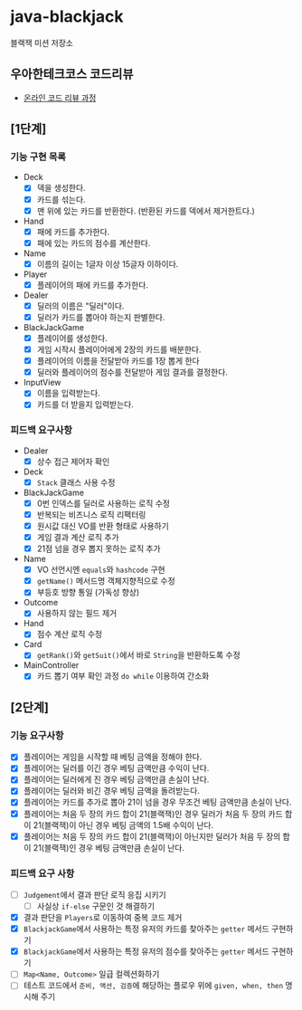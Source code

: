 # java-blackjack

블랙잭 미션 저장소

## 우아한테크코스 코드리뷰

- [온라인 코드 리뷰 과정](https://github.com/woowacourse/woowacourse-docs/blob/master/maincourse/README.md)

## [1단계]

### 기능 구현 목록

- Deck
    - [x] 덱을 생성한다.
    - [x] 카드를 섞는다.
    - [x] 맨 위에 있는 카드를 반환한다. (반환된 카드를 덱에서 제거한트다.)

- Hand
    - [x] 패에 카드를 추가한다.
    - [x] 패에 있는 카드의 점수를 계산한다.

- Name
    - [x] 이름의 길이는 1글자 이상 15글자 이하이다.

- Player
    - [x] 플레이어의 패에 카드를 추가한다.

- Dealer
    - [x] 딜러의 이름은 "딜러"이다.
    - [x] 딜러가 카드를 뽑아야 하는지 판별한다.

- BlackJackGame
    - [x] 플레이어를 생성한다.
    - [x] 게임 시작시 플레이어에게 2장의 카드를 배분한다.
    - [x] 플레이어의 이름을 전달받아 카드를 1장 뽑게 한다
    - [x] 딜러와 플레이어의 점수를 전달받아 게임 결과를 결정한다.

- InputView
    - [x] 이름을 입력받는다.
    - [x] 카드를 더 받을지 입력받는다.

### 피드백 요구사항

- Dealer
    - [x] 상수 접근 제어자 확인

- Deck
    - [x] `Stack` 클래스 사용 수정

- BlackJackGame
    - [x] 0번 인덱스를 딜러로 사용하는 로직 수정
    - [x] 반복되는 비즈니스 로직 리팩터링
    - [x] 원시값 대신 VO를 반환 형태로 사용하기
    - [x] 게임 결과 계산 로직 추가
    - [x] 21점 넘을 경우 뽑지 못하는 로직 추가

- Name
    - [x] VO 선언시엔 `equals`와 `hashcode` 구현
    - [x] `getName()` 메서드명 객체지향적으로 수정
    - [x] 부등호 방향 통일 (가독성 향상)

- Outcome
    - [x] 사용하지 않는 필드 제거

- Hand
    - [x] 점수 계산 로직 수정

- Card
    - [x] `getRank()`와 `getSuit()`에서 바로 `String`을 반환하도록 수정

- MainController
    - [x] 카드 뽑기 여부 확인 과정 `do while` 이용하여 간소화

## [2단계]

### 기능 요구사항

- [x] 플레이어는 게임을 시작할 때 베팅 금액을 정해야 한다.
- [x] 플레이어는 딜러를 이긴 경우 베팅 금액만큼 수익이 난다.
- [x] 플레이어는 딜러에게 진 경우 베팅 금액만큼 손실이 난다.
- [x] 플레이어는 딜러와 비긴 경우 베팅 금액을 돌려받는다.
- [x] 플레이어는 카드를 추가로 뽑아 21이 넘을 경우 무조건 베팅 금액만큼 손실이 난다.
- [x] 플레이어는 처음 두 장의 카드 합이 21(블랙잭)인 경우 딜러가 처음 두 장의 카드 합이 21(블랙잭)이 아닌 경우 베팅 금액의 1.5배 수익이 난다.
- [x] 플레이어는 처음 두 장의 카드 합이 21(블랙잭)이 아닌지만 딜러가 처음 두 장의 합이 21(블랙잭)인 경우 베팅 금액만큼 손실이 난다.

### 피드백 요구 사항

- [ ] `Judgement`에서 결과 판단 로직 응집 시키기
  - [ ] 사실상 `if-else` 구문인 것 해결하기
- [x] 결과 판단을 `Players`로 이동하여 중복 코드 제거
- [x] `BlackjackGame`에서 사용하는 특정 유저의 카드를 찾아주는 `getter` 메서드 구현하기
- [x] `BlackjackGame`에서 사용하는 특정 유저의 점수를 찾아주는 `getter` 메서드 구현하기
- [ ] `Map<Name, Outcome>` 일급 컬렉션화하기
- [ ] 테스트 코드에서 `준비, 액션, 검증`에 해당하는 플로우 위에 `given, when, then` 명시해 주기
